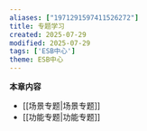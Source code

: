 ```yaml
---
aliases: ["1971291597411526272"]
title: 专题学习
created: 2025-07-29
modified: 2025-07-29
tags: ['ESB中心']
theme: ESB中心
---
```


**本章内容**

- [[场景专题|场景专题]]
- [[功能专题|功能专题]]